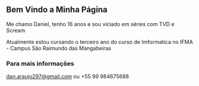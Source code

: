 ## Bem Vindo a Minha Página

Me chamo Daniel, tenho 16 anos e sou viciado em séries com TVD e Scream

Atualmente estou cursando o terceiro ano do curso de Imformatica no IFMA - Campus São Raimundo das Mangabeiras

### Para mais informações 
dan.araujo297@gmail.com ou +55 99 984675688
